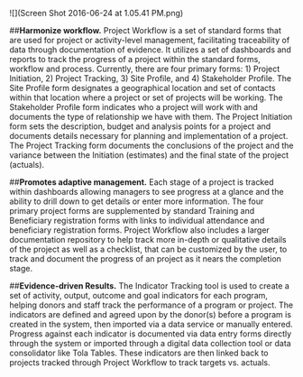 ![](Screen Shot 2016-06-24 at 1.05.41 PM.png)


##**Harmonize workflow.**
Project Workflow is a set of standard forms that are used for project or activity-level management, facilitating traceability of data through documentation of evidence. It utilizes a set of dashboards and reports to track the progress of a project within the standard forms, workflow and process.  Currently, there are four primary forms: 1) Project Initiation, 2) Project Tracking, 3) Site Profile, and 4) Stakeholder Profile. The Site Profile form designates a geographical location and set of contacts within that location where a project or set of projects will be working.  The Stakeholder Profile form indicates who a project will work with and documents the type of relationship we have with them. The Project Initiation form sets the description, budget and analysis points for a project and documents details necessary for planning and implementation of a project.  The Project Tracking form documents the conclusions of the project and the variance between the Initiation (estimates) and the final state of the project (actuals).

##**Promotes adaptive management.**
Each stage of a project is tracked within dashboards allowing managers to see progress at a glance and the ability to drill down to get details or enter more information.  The four primary project forms are supplemented by standard Training and Beneficiary registration forms with links to individual attendance and beneficiary registration forms.  Project Workflow also includes a larger documentation repository to help track more in-depth or qualitative details of the project as well as a checklist, that can be customized by the user, to track and document the progress of an project as it nears the completion stage.

##**Evidence-driven Results.**
The Indicator Tracking tool is used to create a set of activity, output, outcome and goal indicators for each program, helping donors and staff track the performance of a program or project.  The indicators are defined and agreed upon by the donor(s) before a program is created in the system, then imported via a data service or manually entered.  Progress against each indicator is documented via data entry forms directly through the system or imported through a digital data collection tool or data consolidator like Tola Tables.  These indicators are then linked back to projects tracked through Project Workflow to track targets vs. actuals.


